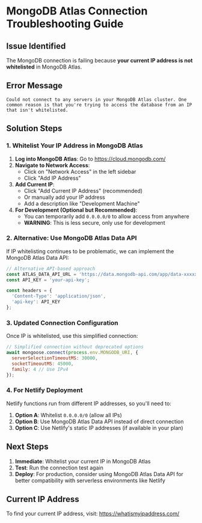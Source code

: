 # MongoDB Atlas Connection Troubleshooting Guide

## Issue Identified
The MongoDB connection is failing because **your current IP address is not whitelisted** in MongoDB Atlas.

## Error Message
```
Could not connect to any servers in your MongoDB Atlas cluster. One common reason is that you're trying to access the database from an IP that isn't whitelisted.
```

## Solution Steps

### 1. Whitelist Your IP Address in MongoDB Atlas

1. **Log into MongoDB Atlas**: Go to https://cloud.mongodb.com/
2. **Navigate to Network Access**:
   - Click on "Network Access" in the left sidebar
   - Click "Add IP Address"
3. **Add Current IP**:
   - Click "Add Current IP Address" (recommended)
   - Or manually add your IP address
   - Add a description like "Development Machine"
4. **For Development (Optional but Recommended)**:
   - You can temporarily add `0.0.0.0/0` to allow access from anywhere
   - **WARNING**: This is less secure, only use for development

### 2. Alternative: Use MongoDB Atlas Data API

If IP whitelisting continues to be problematic, we can implement the MongoDB Atlas Data API:

```javascript
// Alternative API-based approach
const ATLAS_DATA_API_URL = 'https://data.mongodb-api.com/app/data-xxxxx/endpoint/data/v1';
const API_KEY = 'your-api-key';

const headers = {
  'Content-Type': 'application/json',
  'api-key': API_KEY
};
```

### 3. Updated Connection Configuration

Once IP is whitelisted, use this simplified connection:

```javascript
// Simplified connection without deprecated options
await mongoose.connect(process.env.MONGODB_URI, {
  serverSelectionTimeoutMS: 30000,
  socketTimeoutMS: 45000,
  family: 4 // Use IPv4
});
```

### 4. For Netlify Deployment

Netlify functions run from different IP addresses, so you'll need to:

1. **Option A**: Whitelist `0.0.0.0/0` (allow all IPs)
2. **Option B**: Use MongoDB Atlas Data API instead of direct connection
3. **Option C**: Use Netlify's static IP addresses (if available in your plan)

## Next Steps

1. **Immediate**: Whitelist your current IP in MongoDB Atlas
2. **Test**: Run the connection test again
3. **Deploy**: For production, consider using MongoDB Atlas Data API for better compatibility with serverless environments like Netlify

## Current IP Address
To find your current IP address, visit: https://whatismyipaddress.com/